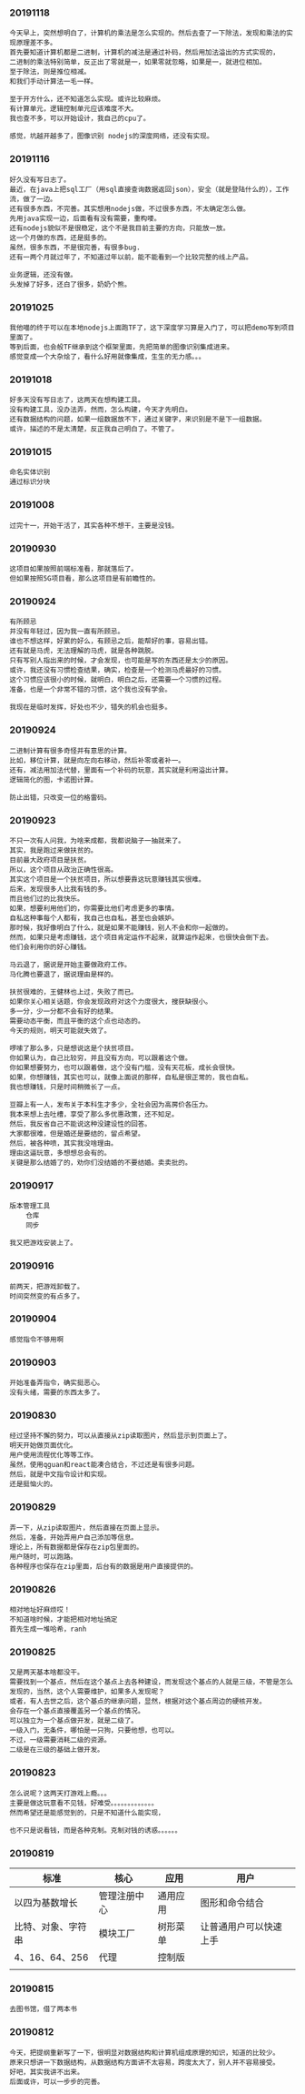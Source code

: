 ### 20191118
    
    今天早上，突然想明白了，计算机的乘法是怎么实现的。然后去查了一下除法，发现和乘法的实现原理差不多。
    首先要知道计算机都是二进制，计算机的减法是通过补码，然后用加法溢出的方式实现的，
    二进制的乘法特别简单，反正出了零就是一，如果零就忽略，如果是一，就进位相加。
    至于除法，则是推位相减。
    和我们手动计算法一毛一样。
    
    至于开方什么，还不知道怎么实现。或许比较麻烦。
    有计算单元，逻辑控制单元应该难度不大。
    我也查不多，可以开始设计，我自己的cpu了。
    
    感觉，坑越开越多了，图像识别 nodejs的深度网络，还没有实现。
    
### 20191116

    好久没有写日志了。
    最近，在java上把sql工厂（用sql直接查询数据返回json），安全（就是登陆什么的），工作流，做了一边。
    还有很多东西，不完善。其实想用nodejs做，不过很多东西，不太确定怎么做。
    先用java实现一边，后面看有没有需要，重构喽。
    还有nodejs貌似不是很稳定，这个不是我目前主要的方向，只能放一放。
    这一个月做的东西，还是挺多的。
    虽然，很多东西，不是很完善，有很多bug.
    还有一两个月就过年了，不知道过年以前，能不能看到一个比较完整的线上产品。
    
    业务逻辑，还没有做。
    头发掉了好多，还白了很多，奶奶个熊。
 
### 20191025

    我他喵的终于可以在本地nodejs上面跑TF了，这下深度学习算是入门了，可以把demo写到项目里面了。
    等到后面，也会般TF继承到这个框架里面，先把简单的图像识别集成进来。
    感觉变成一个大杂烩了，看什么好用就像集成，生生的无力感。。。

### 20191018
    
    好多天没有写日志了，这两天在想构建工具。
    没有构建工具，没办法弄，然而，怎么构建，今天才先明白。
    还有数据结构的问题，如果一组数据放不下，通过关键字，来识别是不是下一组数据。
    或许，描述的不是太清楚，反正我自己明白了。不管了。
### 20191015
    命名实体识别
    通过标识分块
### 20191008

    过完十一，开始干活了，其实各种不想干，主要是没钱。

### 20190930
    
    这项目如果按照前端标准看，那就落后了。
    但如果按照5G项目看，那么这项目是有前瞻性的。

### 20190924
    
    有所顾忌
    并没有年轻过，因为我一直有所顾忌。
    谁也不想这样，好累的好么，有顾忌之后，能帮好的事，容易出错。
    还有就是马虎，无法理解的马虎，就是各种跳脱。
    只有写别人指出来的时候，才会发现，也可能是写的东西还是太少的原因。
    或许，我还没有习惯检查结果，确实，检查是一个检测马虎最好的习惯。
    这个习惯应该很小的时候，就明白，明白之后，还需要一个习惯的过程。
    准备，也是一个非常不错的习惯，这个我也没有学会。
    
    我现在是临时发挥，好处也不少，错失的机会也挺多。
    

### 20190924

    二进制计算有很多奇怪并有意思的计算。
    比如，移位计算，就是向左向右移动，然后补零或者补一。
    还有，减法用加法代替，里面有一个补码的玩意，其实就是利用溢出计算。
    逻辑简化的图，卡诺图计算。
    
    防止出错，只改变一位的格雷码。
    
   

### 20190923

    不只一次有人问我，为啥来成都，我都说脑子一抽就来了。
    其实，我是跑过来做扶贫的。
    目前最大政府项目是扶贫。
    所以，这个项目从政治正确性很高。
    其实这个项目是一个扶贫项目，所以想要靠这玩意赚钱其实很难。
    后来，发现很多人比我有钱的多。
    而且他们过的比我快乐。
    如果，想要利用他们的，你需要比他们考虑更多的事情。
    自私这种事每个人都有，我自己也自私，甚至也会嫉妒。
    那时候，我好像明白了什么，就是如果不能赚钱，别人不会和你一起做的。
    然而，如果只是考虑赚钱，这个项目肯定运作不起来，就算运作起来，也很快会倒下去。
    他们会利用你的好心赚钱。
    
    马云退了，据说是开始主要做政府工作。
    马化腾也要退了，据说理由是样的。
    
    扶贫很难的，王健林也上过，失败了而已。
    如果你关心相关话题，你会发现政府对这个力度很大，搜获缺很小。
    多一分，少一分都不会有好的结果。
    需要动态平衡，而且平衡的这个点也动态的。
    今天的规则，明天可能就失效了。
    
    啰嗦了那么多，只是想说这是个扶贫项目。
    你如果认为，自己比较穷，并且没有方向，可以跟着这个做。
    你如果想要努力，也可以跟着做，这个没有门槛，没有天花板，成长会很快。
    如果，你想赚钱，其实也可以，就像上面说的那样，自私是很正常的，我也自私。
    我也想赚钱，只是时间稍微长了一点。
    
    豆瓣上有一人，发布关于本科生才多少，全社会因为高房价各压力。
    我本来想上去吐槽，享受了那么多优惠政策，还不知足。
    然后，我反省自己不能说这种没建设性的回答。
    大家都很难，但是婚还是要结的，留点希望。
    然后，被各种喷，其实我没啥理由。
    理由这逼玩意，多想想总会有的。
    关键是那么结婚了的，劝你们没结婚的不要结婚。卖卖批的。
### 20190917
    
    版本管理工具
        仓库
        同步
        
    我又把游戏安装上了。

### 20190916

    前两天，把游戏卸载了。
    时间突然变的有点多了。
    
    

### 20190904
    
    感觉指令不够用啊

### 20190903

    开始准备弄指令，确实挺恶心。
    没有头绪，需要的东西太多了。


### 20190830
    
    经过坚持不懈的努力，可以从直接从zip读取图片，然后显示到页面上了。
    明天开始做页面优化。
    用户使用流程优化等等工作。
    虽然，使用qguan和react能凑合结合，不过还是有很多问题。
    然后，就是中文指令设计和实现。
    还是挺恼火的。
    

### 20190829
    
    弄一下，从zip读取图片，然后直接在页面上显示。
    然后，准备，开始弄用户自己添加等信息。
    理论上，所有数据都是保存在zip包里面的。
    用户随时，可以跑路。
    各种程序也保存在zip里面，后台有的数据是用户直接提供的。
    

### 20190826

    相对地址好麻烦哎！
    不知道啥时候，才能把相对地址搞定
    首先生成一堆哈希，ranh

### 20190825

    又是两天基本啥都没干。
    需要找到一个基点，然后在这个基点上去各种建设，而发现这个基点的人就是三级，不管是怎么发现的，当然，这个人需要维护，如果多人发现呢？
    或者，有人去世之后，这个基点的继承问题，显然，根据对这个基点周边的硬核开发。
    会存在一个基点直接覆盖另一个基点的情况。
    可以独立为一个基点做开发，就是二级了。
    一级入门，无条件，哪怕是一只狗，只要他想，也可以。
    不过，一级需要消耗二级的资源。
    二级是在三级的基础上做开发。

### 20190823
    
    怎么说呢？这两天打游戏上瘾。。。
    主要是做这玩意看不见钱，好难受。。。。。。。。。。。。。
    然而希望还是能感觉到的，只是不知道什么能实现，
    
    也不只是说看钱，而是各种克制。克制对钱的诱惑。。。。。。
    

### 20190819
    
    
|标准|核心|应用|用户|
|---|---|---|---|
|以四为基数增长  | 管理注册中心 | 通用应用  | 图形和命令结合
|比特、对象、字符串 | 模块工厂     | 树形菜单   | 让普通用户可以快速上手      
|4、16、64、256 | 代理  | 控制版 |
|               | 

 
### 20190815

    去图书馆，借了两本书


### 20190812
    
    今天，把提纲重新写了一下，很明显对数据结构和计算机组成原理的知识，知道的比较少。
    原来只想讲一下数据结构，从数据结构方面讲不太容易，跨度太大了，别人并不容易接受。
    好吧，其实我讲不出来。
    后面或许，可以一步步的完善。